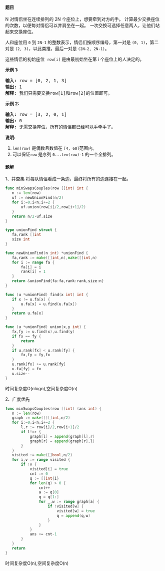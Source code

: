#### 题目
<p>N 对情侣坐在连续排列的 2N 个座位上，想要牵到对方的手。 计算最少交换座位的次数，以便每对情侣可以并肩坐在一起。 <em>一</em>次交换可选择任意两人，让他们站起来交换座位。</p>

<p>人和座位用&nbsp;<code>0</code>&nbsp;到&nbsp;<code>2N-1</code>&nbsp;的整数表示，情侣们按顺序编号，第一对是&nbsp;<code>(0, 1)</code>，第二对是&nbsp;<code>(2, 3)</code>，以此类推，最后一对是&nbsp;<code>(2N-2, 2N-1)</code>。</p>

<p>这些情侣的初始座位&nbsp;&nbsp;<code>row[i]</code>&nbsp;是由最初始坐在第 i 个座位上的人决定的。</p>

<p><strong>示例 1:</strong></p>

<pre>
<strong>输入:</strong> row = [0, 2, 1, 3]
<strong>输出:</strong> 1
<strong>解释:</strong> 我们只需要交换row[1]和row[2]的位置即可。
</pre>

<p><strong>示例 2:</strong></p>

<pre>
<strong>输入:</strong> row = [3, 2, 0, 1]
<strong>输出:</strong> 0
<strong>解释:</strong> 无需交换座位，所有的情侣都已经可以手牵手了。
</pre>

<p><strong>说明:</strong></p>

<ol>
	<li><code>len(row)</code> 是偶数且数值在&nbsp;<code>[4, 60]</code>范围内。</li>
	<li>可以保证<code>row</code> 是序列&nbsp;<code>0...len(row)-1</code>&nbsp;的一个全排列。</li>
</ol>


 #### 题解
 1、并查集
 将每队情侣看成一条边，最终将所有的边连接在一起。
 ```go
func minSwapsCouples(row []int) int {
    n := len(row)
    uf := newUnionFind(n/2)
    for i:=0;i<n;i+=2 {
        uf.union(row[i]/2,row[i+1]/2)
    }
    return n/2-uf.size
}

type unionFind struct {
    fa,rank []int
    size int
}

func newUnionFind(n int) *unionFind {
    fa,rank := make([]int,n),make([]int,n)
    for i := range fa {
        fa[i] = i
        rank[i] = 1
    }
    return &unionFind{fa:fa,rank:rank,size:n}
}

func (u *unionFind) find(x int) int {
    if x != u.fa[x] {
        u.fa[x] = u.find(u.fa[x])
    }
    return u.fa[x]
}

func (u *unionFind) union(x,y int) {
    fx,fy := u.find(x),u.find(y)
    if fx == fy {
        return 
    }
    if u.rank[fx] < u.rank[fy] {
        fx,fy = fy,fx
    }
    u.rank[fx] += u.rank[fy]
    u.fa[fy] = fx
    u.size--
}
```
 时间复杂度O(nlogn),空间复杂度O(n)
 
 2、广度优先
 ```go
func minSwapsCouples(row []int) (ans int) {
    n := len(row)
    graph := make([][]int,n/2)
    for i:=0;i<n;i+=2 {
        l,r := row[i]/2,row[i+1]/2
        if l!=r {
            graph[l] = append(graph[l],r)
            graph[r] = append(graph[r],l)
        }
    }
    visited := make([]bool,n/2)
    for i,v := range visited {
        if !v {
            visited[i] = true
            cnt := 0
            q := []int{i}
            for len(q) > 0 {
                cnt++
                a := q[0]
                q = q[1:]
                for _,w := range graph[a] {
                    if !visited[w] {
                        visited[w] = true
                        q = append(q,w)
                    }
                }
            }
            ans += cnt-1
        }
    }
    return
}
```
 时间复杂度O(n),空间复杂度O(n)